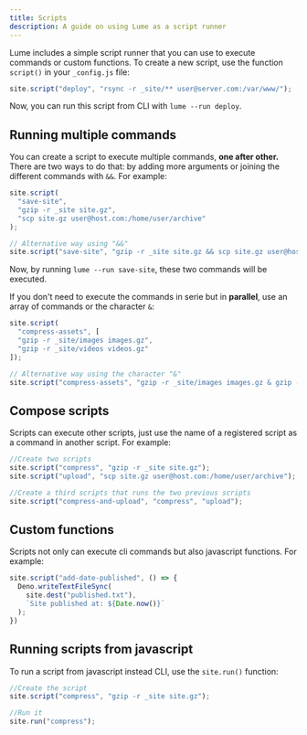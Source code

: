 ```yaml
---
title: Scripts
description: A guide on using Lume as a script runner
---
```


Lume includes a simple script runner that you can use to execute commands or custom functions. To create a new script, use the function  `script()` in your `_config.js` file:

```js
site.script("deploy", "rsync -r _site/** user@server.com:/var/www/");
```

Now, you can run this script from CLI with `lume --run deploy`.

## Running multiple commands

You can create a script to execute multiple commands, **one after other.** There are two ways to do that: by adding more arguments or joining the different commands with `&&`. For example:

```js
site.script(
  "save-site",
  "gzip -r _site site.gz",
  "scp site.gz user@host.com:/home/user/archive"
);

// Alternative way using "&&"
site.script("save-site", "gzip -r _site site.gz && scp site.gz user@host.com:/home/user/archive");
```

Now, by running `lume --run save-site`, these two commands will be executed.

If you don't need to execute the commands in serie but in **parallel**, use an array of commands or the character `&`:

```js
site.script(
  "compress-assets", [
  "gzip -r _site/images images.gz",
  "gzip -r _site/videos videos.gz"
]);

// Alternative way using the character "&"
site.script("compress-assets", "gzip -r _site/images images.gz & gzip -r _site/videos videos.gz");
```

## Compose scripts

Scripts can execute other scripts, just use the name of a registered script as a command in another script. For example:

```js
//Create two scripts
site.script("compress", "gzip -r _site site.gz");
site.script("upload", "scp site.gz user@host.com:/home/user/archive");

//Create a third scripts that runs the two previous scripts
site.script("compress-and-upload", "compress", "upload");
```

## Custom functions

Scripts not only can execute cli commands but also javascript functions. For example:

```js
site.script("add-date-published", () => {
  Deno.writeTextFileSync(
    site.dest("published.txt"),
    `Site published at: ${Date.now()}`
  );
})
```

## Running scripts from javascript

To run a script from javascript instead CLI, use the `site.run()` function:

```js
//Create the script
site.script("compress", "gzip -r _site site.gz");

//Run it
site.run("compress");
```
